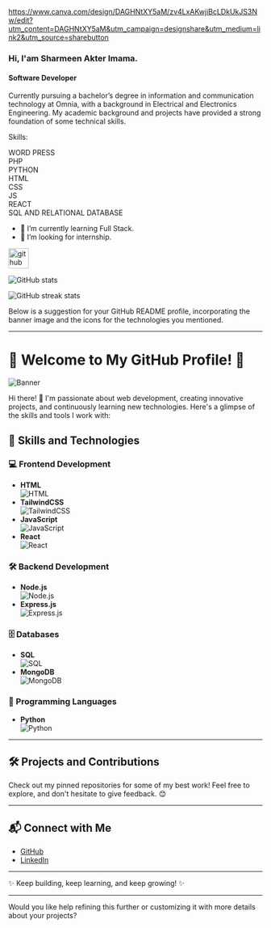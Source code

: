 https://www.canva.com/design/DAGHNtXY5aM/zv4LxAKwjiBcLDkUkJS3Nw/edit?utm_content=DAGHNtXY5aM&utm_campaign=designshare&utm_medium=link2&utm_source=sharebutton
### Hi, I'am Sharmeen Akter Imama.
#### Software Developer
Currently pursuing a bachelor’s degree in
information and communication technology at Omnia, with a
background in Electrical and Electronics Engineering. My
academic background and projects have provided a strong foundation of some technical skills.


Skills:

  WORD PRESS<br>
  PHP <br>
  PYTHON <br>
  HTML <br> 
  CSS <br> 
  JS <br>
  REACT <br>
  SQL AND RELATIONAL DATABASE <br>


- 🌱 I’m currently learning Full Stack.
- 🤔 I’m looking for internship. 


[<img src='https://cdn.jsdelivr.net/npm/simple-icons@3.0.1/icons/github.svg' alt='github' height='40'>](https://github.com/Imamasharmeen)  

![GitHub stats](https://github-readme-stats.vercel.app/api?username=Imamasharmeen&show_icons=true&count_private=true)  

![GitHub streak stats](https://streak-stats.demolab.com/?user=Imamasharmeen)  

 Below is a suggestion for your GitHub README profile, incorporating the banner image and the icons for the technologies you mentioned. 

---

# 🌟 Welcome to My GitHub Profile! 🌟  

![Banner](https://www.canva.com/design/DAGHNtXY5aM/zv4LxAKwjiBcLDkUkJS3Nw/edit?utm_content=DAGHNtXY5aM&utm_campaign=designshare&utm_medium=link2&utm_source=sharebutton)

Hi there! 👋 I'm passionate about web development, creating innovative projects, and continuously learning new technologies. Here's a glimpse of the skills and tools I work with:

## 🚀 Skills and Technologies  

### 💻 Frontend Development  
- **HTML**  
  ![HTML](https://img.shields.io/badge/-HTML5-E34F26?logo=html5&logoColor=white&style=flat)  
- **TailwindCSS**  
  ![TailwindCSS](https://img.shields.io/badge/-TailwindCSS-38B2AC?logo=tailwindcss&logoColor=white&style=flat)  
- **JavaScript**  
  ![JavaScript](https://img.shields.io/badge/-JavaScript-F7DF1E?logo=javascript&logoColor=black&style=flat)  
- **React**  
  ![React](https://img.shields.io/badge/-React-61DAFB?logo=react&logoColor=black&style=flat)  

### 🛠️ Backend Development  
- **Node.js**  
  ![Node.js](https://img.shields.io/badge/-Node.js-339933?logo=node.js&logoColor=white&style=flat)  
- **Express.js**  
  ![Express.js](https://img.shields.io/badge/-Express.js-000000?logo=express&logoColor=white&style=flat)  

### 🗄️ Databases  
- **SQL**  
  ![SQL](https://img.shields.io/badge/-SQL-4479A1?logo=mysql&logoColor=white&style=flat)  
- **MongoDB**  
  ![MongoDB](https://img.shields.io/badge/-MongoDB-47A248?logo=mongodb&logoColor=white&style=flat)  

### 🐍 Programming Languages  
- **Python**  
  ![Python](https://img.shields.io/badge/-Python-3776AB?logo=python&logoColor=white&style=flat)  

---

## 🛠️ Projects and Contributions  
Check out my pinned repositories for some of my best work! Feel free to explore, and don't hesitate to give feedback. 😊  

---

## 📬 Connect with Me  
- [GitHub](https://github.com/yourusername)  
- [LinkedIn](https://linkedin.com/in/yourprofile)  

---

✨ Keep building, keep learning, and keep growing! ✨

---

Would you like help refining this further or customizing it with more details about your projects?


